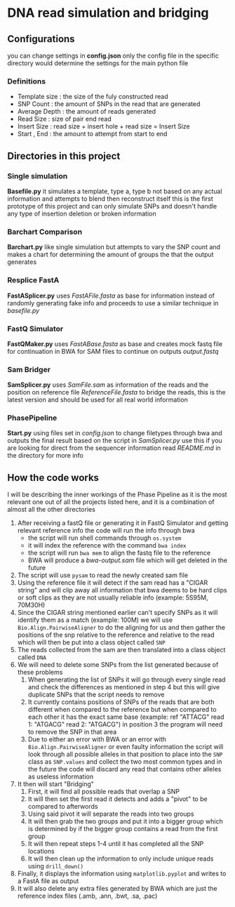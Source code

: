# DNA read simulation and bridging

## Configurations
you can change settings in **config.json** only the config file in the specific directory would determine the settings for the main python file 
### Definitions
* Template size : the size of the fuly constructed read
* SNP Count : the amount of SNPs in the read that are generated
* Average Depth : the amount of reads generated
* Read Size : size of pair end read
* Insert Size : read size + insert hole + read size = Insert Size
* Start , End : the amount to attempt from start to end

## Directories in this project

### Single simulation
**Basefile.py** it simulates a template, type a, type b not based on any actual information and attempts to blend then reconstruct itself this is the first prototype of this project and can only simulate SNPs and doesn't handle any type of insertion deletion or broken information

### Barchart Comparison
**Barchart.py** like single simulation but attempts to vary the SNP count and makes a chart for determining the amount of groups the that the output generates

### Resplice FastA
**FastASplicer.py** uses *FastAFile.fasta* as base for information instead of randomly generating fake info and proceeds to use a similar technique in *basefile.py*

### FastQ Simulator
**FastQMaker.py** uses *FastABase.fasta* as base and creates mock fastq file for continuation in BWA for SAM files to continue on outputs *output.fastq* 

### Sam Bridger
**SamSplicer.py** uses *SamFile.sam* as information of the reads and the position on reference file *ReferenceFile.fasta* to bridge the reads, this is the latest version and should be used for all real world information

### PhasePipeline 
**Start.py** using files set in *config.json* to change filetypes through bwa and outputs the final result based on the script in *SamSplicer.py* use this if you are looking for direct from the sequencer information read *README.md* in the directory for more info 

## How the code works
I will be describing the inner workings of the Phase Pipeline as it is the most relevant one out of all the projects listed here, and it is a combination of almost all the other directories
1. After receiving a fastQ file or generating it in FastQ Simulator and getting relevant reference info the code will run the info through bwa 
   * the script will run shell commands through `os.system`
   * it will index the reference with the command `bwa index` 
   * the script will run `bwa mem` to align the fastq file to the reference
   * BWA will produce a *bwa-output.sam* file which will get deleted in the future
2. The script will use `pysam` to read the newly created sam file
3. Using the reference file it will detect if the sam read has a "CIGAR string" and will clip away all information that bwa deems to be hard clips or soft clips as they are not usually reliable info (example: 5S95M, 70M30H)
4. Since the CIGAR string mentioned earlier can't specify SNPs as it will identify them as a match (example: 100M) we will use `Bio.Align.PairwiseAligner` to do the aligning for us and then gather the positions of the snp relative to the reference and relative to the read which will then be put into a class object called `SNP`
5. The reads collected from the sam are then translated into a class object called `DNA`
6. We will need to delete some SNPs from the list generated because of these problems
   1. When generating the list of SNPs it will go through every single read and check the differences as mentioned in step 4 but this will give duplicate SNPs that the script needs to remove
   2. It currently contains positions of SNPs of the reads that are both different when compared to the reference but when compared to each other it has the exact same base (example: ref "ATTACG" read 1: "ATGACG" read 2: "ATGACG") in position 3 the program will need to remove the SNP in that area
   3. Due to either an error with BWA or an error with `Bio.Align.PairwiseAligner` or even faulty information the script will look through all possible alleles in that position to place into the `SNP` class as `SNP.values` and collect the two most common types and in the future the code will discard any read that contains other alleles as useless information
7. It then will start "Bridging"
   1. First, it will find all possible reads that overlap a SNP
   2. It will then set the first read it detects and adds a "pivot" to be compared to afterwords 
   3. Using said pivot it will separate the reads into two groups
   4. It will then grab the two groups and put it into a bigger group which is determined by if the bigger group contains a read from the first group
   5. It will then repeat steps 1-4 until it has completed all the SNP locations 
   6. It will then clean up the information to only include unique reads using `drill_down()`
8. Finally, it displays the information using `matplotlib.pyplot` and writes to a FastA file as output
9. It will also delete any extra files generated by BWA which are just the reference index files (.amb, .ann, .bwt, .sa, .pac) 
